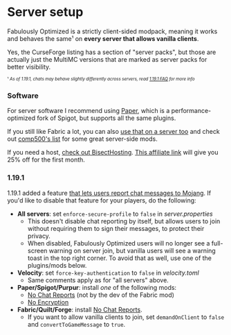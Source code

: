 # Server setup

Fabulously Optimized is a strictly client-sided modpack, meaning it works and behaves the same¹ on **every server that allows vanilla clients**. 

Yes, the CurseForge listing has a section of "server packs", but those are actually just the MultiMC versions that are marked as server packs for better visibility.

<sub><sup>¹ _As of 1.19.1, chats may behave slightly differently across servers, read [1.19.1 FAQ](https://github.com/Fabulously-Optimized/wiki/blob/main/en-us/1-19-1-faq.md) for more info_</sup></sub>

### Software

For server software I recommend using [Paper](https://papermc.io), which is a performance-optimized fork of Spigot, but supports all the same plugins. 

If you still like Fabric a lot, you can also [use that on a server too](https://fabricmc.net/use/?page=server) and check out [comp500's list](https://github.com/comp500/fabric-serverside-mods#performance) for some great server-side mods.

If you need a host, [check out BisectHosting](https://www.bisecthosting.com/clients/aff.php?aff=2604). [This affiliate link](https://www.bisecthosting.com/clients/aff.php?aff=2604) will give you 25% off for the first month.

### 1.19.1

1.19.1 added a feature [that lets users report chat messages to Mojang](1-19-1-faq.md). If you'd like to disable that feature for your players, do the following:

- **All servers**: set `enforce-secure-profile` to `false` in _server.properties_
  - This doesn't disable chat reporting by itself, but allows users to join without requiring them to sign their messages, to protect their privacy.
  - When disabled, Fabulously Optimized users will no longer see a full-screen warning on server join, but vanilla users will see a warning toast in the top right corner. To avoid that as well, use one of the plugins/mods below.
- **Velocity**: set `force-key-authentication` to `false` in _velocity.toml_
  - Same comments apply as for "all servers" above.
- **Paper/Spigot/Purpur**: install _one_ of the following mods:
  - [No Chat Reports](https://www.spigotmc.org/resources/no-chat-reports-spigot-1-19.102931/) (not by the dev of the Fabric mod)
  - [No Encryption](https://www.spigotmc.org/resources/noencryption.102902/)
- **Fabric/Quilt/Forge**: install [No Chat Reports](https://www.curseforge.com/minecraft/mc-mods/no-chat-reports).
  - If you want to allow vanilla clients to join, set `demandOnClient` to `false` and `convertToGameMessage` to `true`. 
